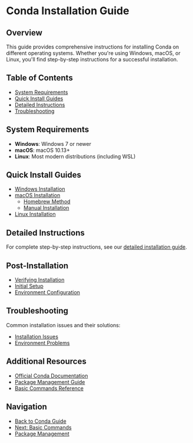# Conda Installation Guide

## Overview

This guide provides comprehensive instructions for installing Conda on different operating systems. Whether you're using Windows, macOS, or Linux, you'll find step-by-step instructions for a successful installation.

## Table of Contents

- [System Requirements](#system-requirements)
- [Quick Install Guides](#quick-install-guides)
- [Detailed Instructions](#detailed-instructions)
- [Troubleshooting](#troubleshooting)

## System Requirements

- **Windows**: Windows 7 or newer
- **macOS**: macOS 10.13+
- **Linux**: Most modern distributions (including WSL)

## Quick Install Guides

- [Windows Installation](install_guide.md#windows)
- [macOS Installation](install_guide.md#macos)
  - [Homebrew Method](install_guide.md#method-1-using-homebrew-recommended)
  - [Manual Installation](install_guide.md#method-2-manual-installation)
- [Linux Installation](install_guide.md#linux)

## Detailed Instructions

For complete step-by-step instructions, see our [detailed installation guide](install_guide.md).

## Post-Installation

- [Verifying Installation](install_guide.md#post-installation-setup)
- [Initial Setup](install_guide.md#post-installation-setup)
- [Environment Configuration](../commands/environment_management.md)

## Troubleshooting

Common installation issues and their solutions:

- [Installation Issues](../../troubleshooting/common_issues/installation_issues.md)
- [Environment Problems](../../troubleshooting/common_issues/environment_problems.md)

## Additional Resources

- [Official Conda Documentation](https://docs.conda.io/)
- [Package Management Guide](../commands/package_management.md)
- [Basic Commands Reference](../commands/basic_commands.md)

## Navigation

- [Back to Conda Guide](../../../README.md)
- [Next: Basic Commands](../commands/basic_commands.md)
- [Package Management](../commands/package_management.md)
